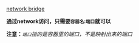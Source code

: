 [network bridge](https://www.cnkirito.moe/docker-network-bridge/)

**通过network访问，只需要`容器名`:`端口`就可以**

**注意：**_`端口`指的是容器里的端口，不是映射出来的端口_
